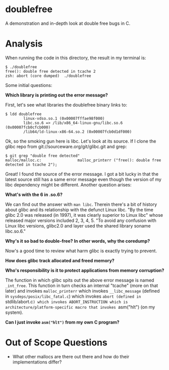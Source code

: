 # doublefree

A demonstration and in-depth look at double free bugs in C.

# Analysis

When running the code in this directory, the result in my terminal is:

```
$ ./doublefree
free(): double free detected in tcache 2
zsh: abort (core dumped)  ./doublefree
```

Some initial questions:

**Which library is printing out the error message?**

First, let's see what libraries the doublefree binary links to:

```
$ ldd doublefree
        linux-vdso.so.1 (0x00007fffae98f000)
        libc.so.6 => /lib/x86_64-linux-gnu/libc.so.6 (0x00007fcb0cfcb000)
        /lib64/ld-linux-x86-64.so.2 (0x00007fcb0d1df000)
```

Ok, so the smoking gun here is libc. Let's look at its source. If I clone the
glibc repo from git://sourceware.org/git/glibc.git and grep:

```
$ git grep "double free detected"
malloc/malloc.c:                malloc_printerr ("free(): double free detected in tcache 2");
```

Great! I found the source of the error message. I got a bit lucky in that the
latest source still has a same error message even though the version of my
libc dependency might be different. Another question arises:

**What's with the 6 in .so.6?**

We can find out the answer with `man libc`. Therein there's a bit of history
about glibc and its relationship with the defunct Linux libc. "By the time glibc
2.0 was released (in 1997), it was clearly superior to Linux libc" whose
released major versions included 2, 3, 4, 5. "To avoid any confusion with Linux
libc versions, glibc2.0 and layer used the shared library soname libc.so.6."

**Why's it so bad to double-free? In other words, why the coredump?**

Now's a good time to review what harm glibc is exactly trying to prevent.

**How does glibc track allocated and freed memory?**

**Who's responsibility is it to protect applications from memory corruption?**

The function in which glibc spits out the above error message is named
`_int_free`. This function in turn checks an internal "tcache" (more on that
later) and invokes `malloc_printerr` which invokes `__libc_message` (defined in
`sysdeps/posix/libc_fatal.c`) which invokes `abort (defined in
`stdlib/abort.c`) which invokes ABORT_INSTRUCTION which is
architecture/platform-specific macro that invokes `asm("hlt") (on my system).

**Can I just invoke `asm("hlt")` from my own C program?**

# Out of Scope Questions

* What other mallocs are there out there and how do their implementations
  differ?
